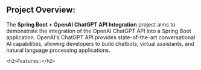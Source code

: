 <h2>Project Overview:</h2>
    <p>The <strong>Spring Boot + OpenAI ChatGPT API Integration</strong> project aims to demonstrate the integration of the OpenAI ChatGPT API into a Spring Boot application. OpenAI's ChatGPT API provides state-of-the-art conversational AI capabilities, allowing developers to build chatbots, virtual assistants, and natural language processing applications.</p>

    <h2>Features:</h2>

